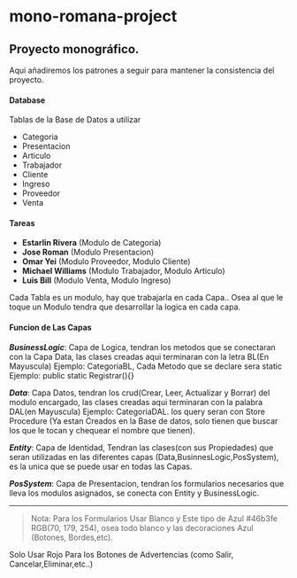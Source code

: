 # mono-romana-project

## Proyecto monográfico.

Aqui añadiremos los patrones a seguir para mantener la consistencia del proyecto.

#### Database

Tablas de la Base de Datos a utilizar

- Categoria
- Presentacion
- Articulo
- Trabajador
- Cliente
- Ingreso
- Proveedor
- Venta

#### Tareas

- **Estarlin Rivera** (Modulo de Categoria)
- **Jose Roman** (Modulo Presentacion)
- **Omar Yei** (Modulo Proveedor, Modulo Cliente)
- **Michael Williams** (Modulo Trabajador, Modulo Articulo)
- **Luis Bill** (Modulo Venta, Modulo Ingreso)

Cada Tabla es un modulo, hay que trabajarla en cada Capa..
Osea al que le toque un Modulo tendra que desarrollar la logica en cada capa.

#### Funcion de Las Capas

_**BusinessLogic**_: Capa de Logica, tendran los metodos que se conectaran con la Capa Data,
las clases creadas aqui terminaran con la letra BL(En Mayuscula) Ejemplo: CategoriaBL,
Cada Metodo que se declare sera static Ejemplo: public static Registrar(){}

_**Data**_: Capa Datos, tendran los crud(Crear, Leer, Actualizar y Borrar) del modulo encargado,
las clases creadas aqui terminaran con la palabra DAL(en Mayuscula) Ejemplo: CategoriaDAL.
los query seran con Store Procedure (Ya estan Creados en la Base de datos, solo tienen que buscar
los que le tocan y chequear el nombre que tienen).

_**Entity**_: Capa de Identidad, Tendran las clases(con sus Propiedades) que seran utilizadas
en las diferentes capas (Data,BusinnesLogic,PosSystem), es la unica que se puede
usar en todas las Capas.

_**PosSystem**_: Capa de Presentacion, tendran los formularios necesarios que lleva los modulos
asignados, se conecta con Entity y BusinessLogic.

_________ 

> Nota: Para los Formularios Usar Blanco y Este tipo de Azul #46b3fe RGB(70, 179, 254),
> osea todo blanco y las decoraciones Azul (Botones, Bordes,etc).

Solo Usar Rojo Para los Botones de Advertencias (como Salir, Cancelar,Eliminar,etc..) 
